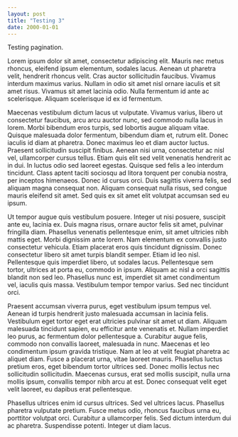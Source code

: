 ```yaml
---
layout: post
title: "Testing 3"
date: 2000-01-01
---
```


Testing pagination.

Lorem ipsum dolor sit amet, consectetur adipiscing elit. Mauris nec metus rhoncus, eleifend ipsum elementum, sodales lacus. Aenean ut pharetra velit, hendrerit rhoncus velit. Cras auctor sollicitudin faucibus. Vivamus interdum maximus varius. Nullam in odio sit amet nisl ornare iaculis et sit amet risus. Vivamus sit amet lacinia odio. Nulla fermentum id ante ac scelerisque. Aliquam scelerisque id ex id fermentum.

Maecenas vestibulum dictum lacus ut vulputate. Vivamus varius, libero ut consectetur faucibus, arcu arcu auctor nunc, sed commodo nulla lacus in lorem. Morbi bibendum eros turpis, sed lobortis augue aliquam vitae. Quisque malesuada dolor fermentum, bibendum diam et, rutrum elit. Donec iaculis id diam at pharetra. Donec maximus leo et diam auctor luctus. Praesent sollicitudin suscipit finibus. Aenean nisi urna, consectetur ac nisl vel, ullamcorper cursus tellus. Etiam quis elit sed velit venenatis hendrerit ac in dui. In luctus odio sed laoreet egestas. Quisque sed felis a leo interdum tincidunt. Class aptent taciti sociosqu ad litora torquent per conubia nostra, per inceptos himenaeos. Donec id cursus orci. Duis sagittis viverra felis, sed aliquam magna consequat non. Aliquam consequat nulla risus, sed congue mauris eleifend sit amet. Sed quis ex sit amet elit volutpat accumsan sed eu ipsum.

Ut tempor augue quis vestibulum posuere. Integer ut nisi posuere, suscipit ante eu, lacinia ex. Duis magna risus, ornare auctor felis sit amet, pulvinar fringilla diam. Phasellus venenatis pellentesque enim, sit amet ultricies nibh mattis eget. Morbi dignissim ante lorem. Nam elementum ex convallis justo consectetur vehicula. Etiam placerat eros quis tincidunt dignissim. Donec consectetur libero sit amet turpis blandit semper. Etiam id leo nisl. Pellentesque quis imperdiet libero, ut sodales lacus. Pellentesque sem tortor, ultrices at porta eu, commodo in ipsum. Aliquam ac nisl a orci sagittis blandit non sed leo. Phasellus nunc est, imperdiet sit amet condimentum vel, iaculis quis massa. Vestibulum tempor tempor varius. Sed nec tincidunt orci.

Praesent accumsan viverra purus, eget vestibulum ipsum tempus vel. Aenean id turpis hendrerit justo malesuada accumsan in lacinia felis. Vestibulum eget tortor eget erat ultricies pulvinar sit amet ut diam. Aliquam malesuada tincidunt sapien, eu efficitur ante venenatis et. Nullam imperdiet leo purus, ac fermentum dolor pellentesque a. Curabitur augue felis, commodo non convallis laoreet, malesuada in nunc. Maecenas et leo condimentum ipsum gravida tristique. Nam at leo at velit feugiat pharetra ac aliquet diam. Fusce a placerat urna, vitae laoreet mauris. Phasellus luctus pretium eros, eget bibendum tortor ultrices sed. Donec mollis lectus nec sollicitudin sollicitudin. Maecenas cursus, erat sed mollis suscipit, nulla urna mollis ipsum, convallis tempor nibh arcu at est. Donec consequat velit eget velit laoreet, eu dapibus erat pellentesque.

Phasellus ultrices enim id cursus ultrices. Sed vel ultrices lacus. Phasellus pharetra vulputate pretium. Fusce metus odio, rhoncus faucibus urna eu, porttitor volutpat orci. Curabitur a ullamcorper felis. Sed dictum interdum dui ac pharetra. Suspendisse potenti. Integer ut diam lacus.